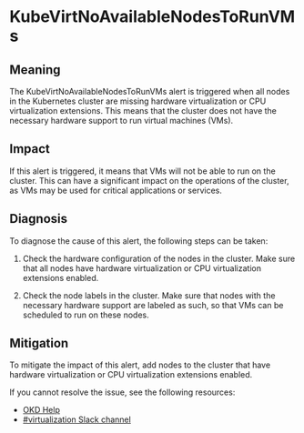 # KubeVirtNoAvailableNodesToRunVMs
<!-- Edited by machadovilaca, 31 Mar 2023 -->

## Meaning

The KubeVirtNoAvailableNodesToRunVMs alert is triggered when all nodes in the
Kubernetes cluster are missing hardware virtualization or CPU virtualization
extensions. This means that the cluster does not have the necessary hardware
support to run virtual machines (VMs).

## Impact

If this alert is triggered, it means that VMs will not be able to run on the
cluster. This can have a significant impact on the operations of the cluster, as
VMs may be used for critical applications or services.

## Diagnosis

To diagnose the cause of this alert, the following steps can be taken:

1. Check the hardware configuration of the nodes in the cluster. Make sure that
all nodes have hardware virtualization or CPU virtualization extensions
enabled.

2. Check the node labels in the cluster. Make sure that nodes with the necessary
hardware support are labeled as such, so that VMs can be scheduled to run on
these nodes.

## Mitigation

To mitigate the impact of this alert, add nodes to the cluster that have
hardware virtualization or CPU virtualization extensions enabled.

<!--DS: If you cannot resolve the issue, log in to the
link:https://access.redhat.com[Customer Portal] and open a support case,
attaching the artifacts gathered during the Diagnosis procedure.-->
<!--USstart-->
If you cannot resolve the issue, see the following resources:

- [OKD Help](https://www.okd.io/help/)
- [#virtualization Slack channel](https://kubernetes.slack.com/channels/virtualization)
<!--USend-->
